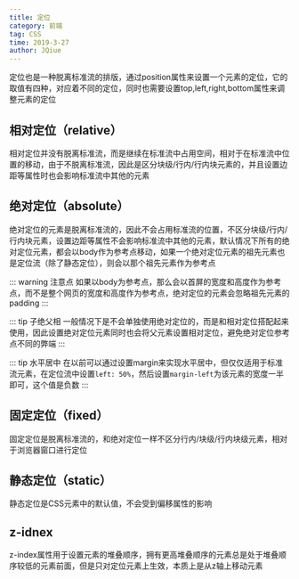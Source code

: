 ```yaml
---
title: 定位
category: 前端
tag: CSS
time: 2019-3-27
author: JQiue
---
```


定位也是一种脱离标准流的排版，通过position属性来设置一个元素的定位，它的取值有四种，对应着不同的定位，同时也需要设置top,left,right,bottom属性来调整元素的定位

## 相对定位（relative）

相对定位并没有脱离标准流，而是继续在标准流中占用空间，相对于在标准流中位置的移动，由于不脱离标准流，因此是区分块级/行内/行内块元素的，并且设置边距等属性时也会影响标准流中其他的元素

## 绝对定位（absolute）

绝对定位的元素是脱离标准流的，因此不会占用标准流的位置，不区分块级/行内/行内块元素，设置边距等属性不会影响标准流中其他的元素，默认情况下所有的绝对定位元素，都会以body作为参考点移动，如果一个绝对定位元素的祖先元素也是定位流（除了静态定位），则会以那个祖先元素作为参考点

::: warning 注意点
如果以body为参考点，那么会以首屏的宽度和高度作为参考点，而不是整个网页的宽度和高度作为参考点，绝对定位的元素会忽略祖先元素的padding
:::

::: tip 子绝父相
一般情况下是不会单独使用绝对定位的，而是和相对定位搭配起来使用，因此设置绝对定位元素同时也会将父元素设置相对定位，避免绝对定位参考点不同的弊端
:::

::: tip 水平居中
在以前可以通过设置margin来实现水平居中，但仅仅适用于标准流元素，在定位流中设置`left: 50%`，然后设置`margin-left`为该元素的宽度一半即可，这个值是负数
:::

## 固定定位（fixed）

固定定位是脱离标准流的，和绝对定位一样不区分行内/块级/行内块级元素，相对于浏览器窗口进行定位

## 静态定位（static）

静态定位是CSS元素中的默认值，不会受到偏移属性的影响

## z-idnex

z-index属性用于设置元素的堆叠顺序，拥有更高堆叠顺序的元素总是处于堆叠顺序较低的元素前面，但是只对定位元素上生效，本质上是从z轴上移动元素
